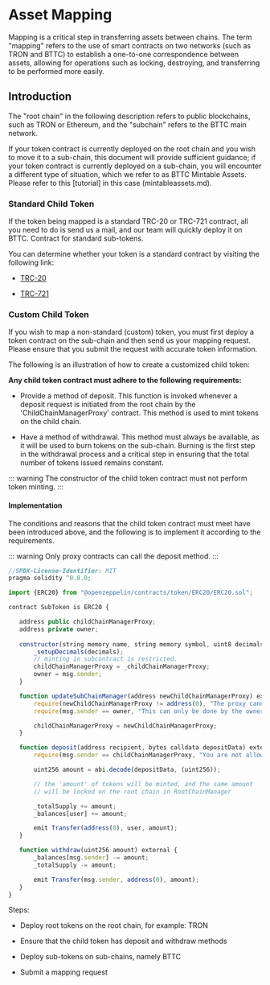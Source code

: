 # Asset Mapping

Mapping is a critical step in transferring assets between chains. The term "mapping" refers to the use of smart contracts on two networks (such as TRON and BTTC) to establish a one-to-one correspondence between assets, allowing for operations such as locking, destroying, and transferring to be performed more easily.

## Introduction

The "root chain" in the following description refers to public blockchains, such as TRON or Ethereum, and the "subchain" refers to the BTTC main network.

If your token contract is currently deployed on the root chain and you wish to move it to a sub-chain, this document will provide sufficient guidance; if your token contract is currently deployed on a sub-chain, you will encounter a different type of situation, which we refer to as BTTC Mintable Assets. Please refer to this [tutorial] in this case (mintableassets.md).

### Standard Child Token

If the token being mapped is a standard TRC-20 or TRC-721 contract, all you need to do is send us a mail, and our team will quickly deploy it on BTTC. Contract for standard sub-tokens.

You can determine whether your token is a standard contract by visiting the following link:

+ [TRC-20](https://github.com/tronprotocol/TIPs/blob/master/tip-20.md)

+ [TRC-721](https://github.com/tronprotocol/tips/blob/master/tip-721.md)

### Custom Child Token

If you wish to map a non-standard (custom) token, you must first deploy a token contract on the sub-chain and then send us your mapping request. Please ensure that you submit the request with accurate token information.

The following is an illustration of how to create a customized child token:

**Any child token contract must adhere to the following requirements:**

+ Provide a method of deposit. This function is invoked whenever a deposit request is initiated from the root chain by the 'ChildChainManagerProxy' contract. This method is used to mint tokens on the child chain. 

+ Have a method of withdrawal. This method must always be available, as it will be used to burn tokens on the sub-chain. Burning is the first step in the withdrawal process and a critical step in ensuring that the total number of tokens issued remains constant.

::: warning
The constructor of the child token contract must not perform token minting.
:::

#### Implementation

The conditions and reasons that the child token contract must meet have been introduced above, and the following is to implement it according to the requirements.

::: warning
Only proxy contracts can call the deposit method.
:::

```javascript
//SPDX-License-Identifier: MIT
pragma solidity ^0.8.0;

import {ERC20} from "@openzeppelin/contracts/token/ERC20/ERC20.sol";

contract SubToken is ERC20 {

   address public childChainManagerProxy;
   address private owner;
  
   constructor(string memory name, string memory symbol, uint8 decimals, address _childChainManagerProxy) public ERC20(name, symbol) {
       _setupDecimals(decimals);
       // minting in subcontract is restricted.
       childChainManagerProxy = _childChainManagerProxy;
       owner = msg.sender;
   }

   function updateSubChainManager(address newChildChainManagerProxy) external {
       require(newChildChainManagerProxy != address(0), "The proxy cannot be the blackhole.");
       require(msg.sender == owner, "This can only be done by the owner.");

       childChainManagerProxy = newChildChainManagerProxy;
   }

   function deposit(address recipient, bytes calldata depositData) external {
       require(msg.sender == childChainManagerProxy, "You are not allowed.");

       uint256 amount = abi.decode(depositData, (uint256));

       // the 'amount' of tokens will be minted, and the same amount
       // will be locked on the root chain in RootChainManager

       _totalSupply += amount;
       _balances[user] += amount;

       emit Transfer(address(0), user, amount);
   }

   function withdraw(uint256 amount) external {
       _balances[msg.sender] -= amount;
       _totalSupply -= amount;

       emit Transfer(msg.sender, address(0), amount);
   }
}
```

Steps:

+ Deploy root tokens on the root chain, for example: TRON

+ Ensure that the child token has deposit and withdraw methods

+ Deploy sub-tokens on sub-chains, namely BTTC

+ Submit a mapping request
